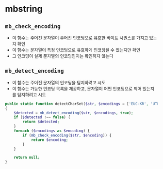 # mbstring

## `mb_check_encoding`

- 이 함수는 주어진 문자열이 주어진 인코딩으로 유효한 바이트 시퀀스를 가지고 있는지 확인
- 이 함수는 문자열이 특정 인코딩으로 유효하게 인코딩될 수 있는지만 확인
- 그 인코딩이 실제 문자열의 인코딩인지는 확인하지 않는다

## `mb_detect_encoding`

- 이 함수는 주어진 문자열의 인코딩을 탐지하려고 시도
- 이 함수는 가능한 인코딩 목록을 제공하고, 문자열이 어떤 인코딩으로 되어 있는지를 탐지하려고 시도

```php
public static function detectCharSet($str, $encodings = ['EUC-KR', 'UTF-8', 'UHC'])
{
    $detected = mb_detect_encoding($str, $encodings, true);
    if ($detected !== false) {
        return $detected;
    }
    foreach ($encodings as $encoding) {
        if (mb_check_encoding($str, $encoding)) {
            return $encoding;
        }
    }

    return null;
}
```
